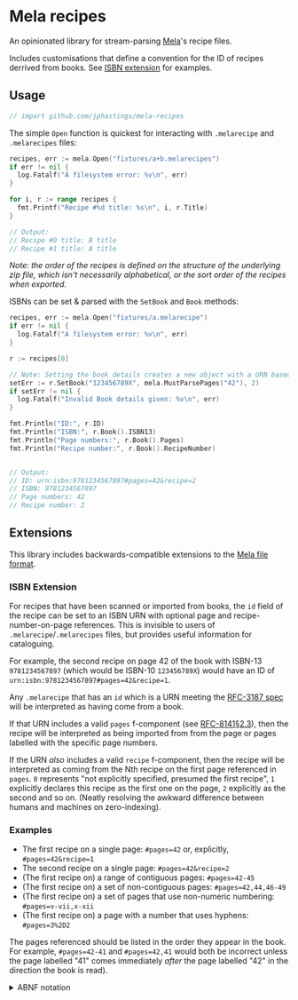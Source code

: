 # Mela recipes

An opinionated library for stream-parsing [Mela](https://mela.recipes)'s recipe files.

Includes customisations that define a convention for the ID of recipes derrived from books. See [ISBN extension](#isbn-extension) for examples.

## Usage

```go global
// import github.com/jphastings/mela-recipes
```

The simple `Open` function is quickest for interacting with `.melarecipe` and `.melarecipes` files:

```go ExampleOpen
recipes, err := mela.Open("fixtures/a+b.melarecipes")
if err != nil {
  log.Fatalf("A filesystem error: %v\n", err)
}

for i, r := range recipes {
  fmt.Printf("Recipe #%d title: %s\n", i, r.Title)
}

// Output:
// Recipe #0 title: B title
// Recipe #1 title: A title
```

_Note: the order of the recipes is defined on the structure of the underlying zip file, which isn't necessarily alphabetical, or the sort order of the recipes when exported._

ISBNs can be set & parsed with the `SetBook` and `Book` methods:

```go ExampleSetBook
recipes, err := mela.Open("fixtures/a.melarecipe")
if err != nil {
  log.Fatalf("A filesystem error: %v\n", err)
}

r := recipes[0]

// Note: Setting the book details creates a new object with a URN based on a standardised form ISBN-13.
setErr := r.SetBook("123456789X", mela.MustParsePages("42"), 2)
if setErr != nil {
  log.Fatalf("Invalid Book details given: %v\n", err)
}

fmt.Println("ID:", r.ID)
fmt.Println("ISBN:", r.Book().ISBN13)
fmt.Println("Page numbers:", r.Book().Pages)
fmt.Println("Recipe number:", r.Book().RecipeNumber)


// Output:
// ID: urn:isbn:9781234567897#pages=42&recipe=2
// ISBN: 9781234567897
// Page numbers: 42
// Recipe number: 2
```

## Extensions

This library includes backwards-compatible extensions to the [Mela file format](https://mela.recipes/fileformat/index.html).

### ISBN Extension

For recipes that have been scanned or imported from books, the `id` field of the recipe can be set to an ISBN URN with optional page and recipe-number-on-page references. This is invisible to users of `.melarecipe`/`.melarecipes` files, but provides useful information for cataloguing.

For example, the second recipe on page 42 of the book with ISBN-13 `9781234567897` (which would be ISBN-10 `123456789X`) would have an ID of `urn:isbn:9781234567897#pages=42&recipe=1`.

Any `.melarecipe` that has an `id` which is a URN meeting the [RFC-3187 spec](https://www.rfc-editor.org/rfc/rfc3187.txt) will be interpreted as having come from a book.

If that URN includes a valid `pages` f-component (see [RFC-8141§2.3](https://www.ietf.org/rfc/rfc8141.html#section-2.3.3)), then the recipe will be interpreted as being imported from from the page or pages labelled with the specific page numbers.

If the URN _also_ includes a valid `recipe` f-component, then the recipe will be interpreted as coming from the Nth recipe on the first page referenced in `pages`. `0` represents "not explicitly specified, presumed the first recipe", `1` explicitly declares this recipe as the first one on the page, `2` explicitly as the second and so on. (Neatly resolving the awkward difference between humans and machines on zero-indexing).

### Examples

- The first recipe on a single page: `#pages=42` or, explicitly, `#pages=42&recipe=1`
- The second recipe on a single page: `#pages=42&recipe=2`
- (The first recipe on) a range of contiguous pages: `#pages=42-45`
- (The first recipe on) a set of non-contiguous pages: `#pages=42,44,46-49`
- (The first recipe on) a set of pages that use non-numeric numbering: `#pages=v-vii,x-xii`
- (The first recipe on) a page with a number that uses hyphens: `#pages=3%2D2`

The pages referenced should be listed in the order they appear in the book. For example, `#pages=42-41` and `#pages=42,41` would both be incorrect unless the page labelled "41" comes immediately _after_ the page labelled "42" in the direction the book is read).

<details>
  <summary>ABNF notation</summary>

  ```abnf
  pages_f     = contig *( "," contig )
  contig      = page-num [ "-" page-num ]
  page-num    = 1*( ALPHA / DIGIT / pct-encoded )
  pct-encoded = "%" HEXDIG HEXDIG

  recipe_f    = 1*DIGIT
  ```

  (Using [RFC5234 syntax](https://www.rfc-editor.org/rfc/rfc5234.txt).)
</details>
